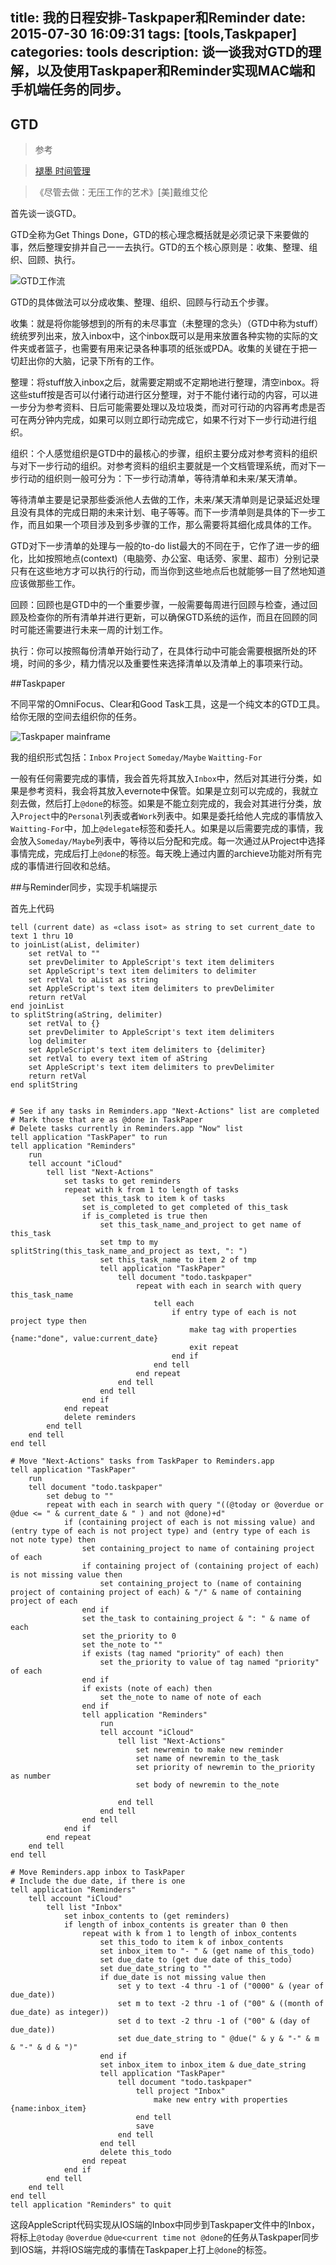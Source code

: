 title: 我的日程安排-Taskpaper和Reminder
date: 2015-07-30 16:09:31
tags: [tools,Taskpaper]
categories: tools
description: 谈一谈我对GTD的理解，以及使用Taskpaper和Reminder实现MAC端和手机端任务的同步。
---

## GTD

>参考 

>[褪墨 时间管理](http://www.mifengtd.cn/)

>《尽管去做：无压工作的艺术》[美]戴维艾伦

首先谈一谈GTD。

GTD全称为Get Things Done，GTD的核心理念概括就是必须记录下来要做的事，然后整理安排并自己一一去执行。GTD的五个核心原则是：收集、整理、组织、回顾、执行。

![GTD工作流](http://d.hiphotos.baidu.com/baike/c0%3Dbaike92%2C5%2C5%2C92%2C30/sign=696a88f42d738bd4d02cba63c0e2ecb3/4a36acaf2edda3cccf074f0902e93901213f923c.jpg)

GTD的具体做法可以分成收集、整理、组织、回顾与行动五个步骤。

收集：就是将你能够想到的所有的未尽事宜（未整理的念头）（GTD中称为stuff）
统统罗列出来，放入inbox中，这个inbox既可以是用来放置各种实物的实际的文件夹或者篮子，也需要有用来记录各种事项的纸张或PDA。收集的关键在于把一切赶出你的大脑，记录下所有的工作。

整理：将stuff放入inbox之后，就需要定期或不定期地进行整理，清空inbox。将这些stuff按是否可以付诸行动进行区分整理，对于不能付诸行动的内容，可以进一步分为参考资料、日后可能需要处理以及垃圾类，而对可行动的内容再考虑是否可在两分钟内完成，如果可以则立即行动完成它，如果不行对下一步行动进行组织。

组织：个人感觉组织是GTD中的最核心的步骤，组织主要分成对参考资料的组织与对下一步行动的组织。对参考资料的组织主要就是一个文档管理系统，而对下一步行动的组织则一般可分为：下一步行动清单，等待清单和未来/某天清单。

等待清单主要是记录那些委派他人去做的工作，未来/某天清单则是记录延迟处理且没有具体的完成日期的未来计划、电子等等。而下一步清单则是具体的下一步工作，而且如果一个项目涉及到多步骤的工作，那么需要将其细化成具体的工作。

GTD对下一步清单的处理与一般的to-do list最大的不同在于，它作了进一步的细化，比如按照地点(context)（电脑旁、办公室、电话旁、家里、超市）分别记录只有在这些地方才可以执行的行动，而当你到这些地点后也就能够一目了然地知道应该做那些工作。

回顾：回顾也是GTD中的一个重要步骤，一般需要每周进行回顾与检查，通过回顾及检查你的所有清单并进行更新，可以确保GTD系统的运作，而且在回顾的同时可能还需要进行未来一周的计划工作。

执行：你可以按照每份清单开始行动了，在具体行动中可能会需要根据所处的环境，时间的多少，精力情况以及重要性来选择清单以及清单上的事项来行动。

##Taskpaper

不同平常的OmniFocus、Clear和Good Task工具，这是一个纯文本的GTD工具。给你无限的空间去组织你的任务。

![Taskpaper mainframe](http://pix.waerfa.com//2014/03/CfakepathTaskPaper2.png)

我的组织形式包括：`Inbox` `Project` `Someday/Maybe` `Waitting-For`

一般有任何需要完成的事情，我会首先将其放入`Inbox`中，然后对其进行分类，如果是参考资料，我会将其放入evernote中保管。如果是立刻可以完成的，我就立刻去做，然后打上`@done`的标签。如果是不能立刻完成的，我会对其进行分类，放入`Project`中的`Personal`列表或者`Work`列表中。如果是委托给他人完成的事情放入`Waitting-For`中，加上`@delegate`标签和委托人。如果是以后需要完成的事情，我会放入`Someday/Maybe`列表中，等待以后分配和完成。每一次通过从Project中选择事情完成，完成后打上`@done`的标签。每天晚上通过内置的archieve功能对所有完成的事情进行回收和总结。

##与Reminder同步，实现手机端提示

首先上代码

```
tell (current date) as «class isot» as string to set current_date to text 1 thru 10
to joinList(aList, delimiter)
	set retVal to ""
	set prevDelimiter to AppleScript's text item delimiters
	set AppleScript's text item delimiters to delimiter
	set retVal to aList as string
	set AppleScript's text item delimiters to prevDelimiter
	return retVal
end joinList
to splitString(aString, delimiter)
	set retVal to {}
	set prevDelimiter to AppleScript's text item delimiters
	log delimiter
	set AppleScript's text item delimiters to {delimiter}
	set retVal to every text item of aString
	set AppleScript's text item delimiters to prevDelimiter
	return retVal
end splitString


# See if any tasks in Reminders.app "Next-Actions" list are completed
# Mark those that are as @done in TaskPaper
# Delete tasks currently in Reminders.app "Now" list
tell application "TaskPaper" to run
tell application "Reminders"
	run
	tell account "iCloud"
		tell list "Next-Actions"
			set tasks to get reminders
			repeat with k from 1 to length of tasks
				set this_task to item k of tasks
				set is_completed to get completed of this_task
				if is_completed is true then
					set this_task_name_and_project to get name of this_task
					set tmp to my splitString(this_task_name_and_project as text, ": ")
					set this_task_name to item 2 of tmp
					tell application "TaskPaper"
						tell document "todo.taskpaper"
							repeat with each in search with query this_task_name
								tell each
									if entry type of each is not project type then
										make tag with properties {name:"done", value:current_date}
										exit repeat
									end if
								end tell
							end repeat
						end tell
					end tell
				end if
			end repeat
			delete reminders
		end tell
	end tell
end tell

# Move "Next-Actions" tasks from TaskPaper to Reminders.app
tell application "TaskPaper"
	run
	tell document "todo.taskpaper"
		set debug to ""
		repeat with each in search with query "((@today or @overdue or @due <= " & current_date & " ) and not @done)+d"
			if (containing project of each is not missing value) and (entry type of each is not project type) and (entry type of each is not note type) then
				set containing_project to name of containing project of each
				if containing project of (containing project of each) is not missing value then
					set containing_project to (name of containing project of containing project of each) & "/" & name of containing project of each
				end if
				set the_task to containing_project & ": " & name of each
				set the_priority to 0
				set the_note to ""
				if exists (tag named "priority" of each) then
					set the_priority to value of tag named "priority" of each
				end if
				if exists (note of each) then
					set the_note to name of note of each
				end if
				tell application "Reminders"
					run
					tell account "iCloud"
						tell list "Next-Actions"
							set newremin to make new reminder
							set name of newremin to the_task
							set priority of newremin to the_priority as number
							set body of newremin to the_note
							
						end tell
					end tell
				end tell
			end if
		end repeat
	end tell
end tell

# Move Reminders.app inbox to TaskPaper
# Include the due date, if there is one
tell application "Reminders"
	tell account "iCloud"
		tell list "Inbox"
			set inbox_contents to (get reminders)
			if length of inbox_contents is greater than 0 then
				repeat with k from 1 to length of inbox_contents
					set this_todo to item k of inbox_contents
					set inbox_item to "- " & (get name of this_todo)
					set due_date to (get due date of this_todo)
					set due_date_string to ""
					if due_date is not missing value then
						set y to text -4 thru -1 of ("0000" & (year of due_date))
						set m to text -2 thru -1 of ("00" & ((month of due_date) as integer))
						set d to text -2 thru -1 of ("00" & (day of due_date))
						set due_date_string to " @due(" & y & "-" & m & "-" & d & ")"
					end if
					set inbox_item to inbox_item & due_date_string
					tell application "TaskPaper"
						tell document "todo.taskpaper"
							tell project "Inbox"
								make new entry with properties {name:inbox_item}
							end tell
							save
						end tell
					end tell
					delete this_todo
				end repeat
			end if
		end tell
	end tell
end tell
tell application "Reminders" to quit
```

这段AppleScript代码实现从IOS端的Inbox中同步到Taskpaper文件中的Inbox，将标上`@today` `@overdue` `@due<current time` `not @done`的任务从Taskpaper同步到IOS端，并将IOS端完成的事情在Taskpaper上打上`@done`的标签。